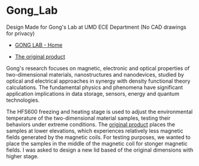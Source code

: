 # Gong_Lab
Design Made for Gong's Lab at UMD ECE Department (No CAD drawings for privacy)

* [GONG LAB - Home](cgong.weebly.com)

* [The original product](https://www.linkam.co.uk/hfs600)

Gong's research focuses on magnetic, electronic and optical properties of two-dimensional materials, nanostructures and nanodevices, studied by optical and electrical approaches in synergy with density functional theory calculations. The fundamental physics and phenomena have significant application implications in data storage, sensors, energy and quantum technologies.

The HFS600 freezing and heating stage is used to adjust the environmental temperature of the two-dimensional material samples, testing their behaviors under extreme conditions. The [original product](https://www.linkam.co.uk/hfs600) places the samples at lower elevations, which experiences relatively less magnetic fields generated by the magnetic coils. For testing purposes, we wanted to place the samples in the middle of the magnetic coil for stonger magnetic fields. I was asked to design a new lid based of the original dimensions with higher stage.
